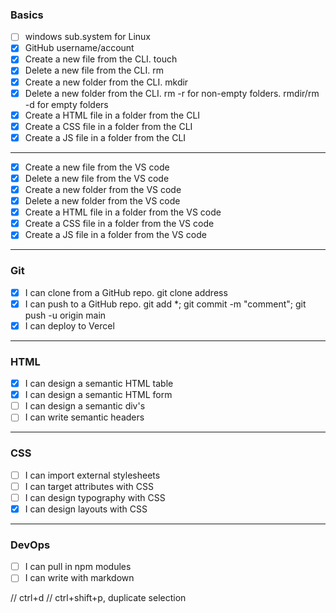 ### Basics

- [ ] windows sub.system for Linux
- [x] GitHub username/account
- [x] Create a new file from the CLI. touch
- [x] Delete a new file from the CLI. rm
- [x] Create a new folder from the CLI. mkdir
- [x] Delete a new folder from the CLI. rm -r for non-empty folders. rmdir/rm -d for empty folders
- [x] Create a HTML file in a folder from the CLI
- [x] Create a CSS file in a folder from the CLI
- [x] Create a JS file in a folder from the CLI

***

- [x] Create a new file from the VS code
- [x] Delete a new file from the VS code
- [x] Create a new folder from the VS code
- [x] Delete a new folder from the VS code
- [x] Create a HTML file in a folder from the VS code
- [x] Create a CSS file in a folder from the VS code
- [x] Create a JS file in a folder from the VS code

***

### Git

- [x] I can clone from a GitHub repo. git clone address
- [x] I can push to a GitHub repo. git add *; git commit -m "comment"; git push -u origin main
- [x] I can deploy to Vercel 

***

### HTML

- [x] I can design a semantic HTML table
- [x] I can design a semantic HTML form
- [ ] I can design a semantic div's 
- [ ] I can write semantic headers 

***

### CSS 

- [ ] I can import external stylesheets
- [ ] I can target attributes with CSS 
- [ ] I can design typography with CSS
- [x] I can design layouts with CSS

***

### DevOps

- [ ] I can pull in npm modules
- [ ] I can write with markdown

// ctrl+d
// ctrl+shift+p, duplicate selection